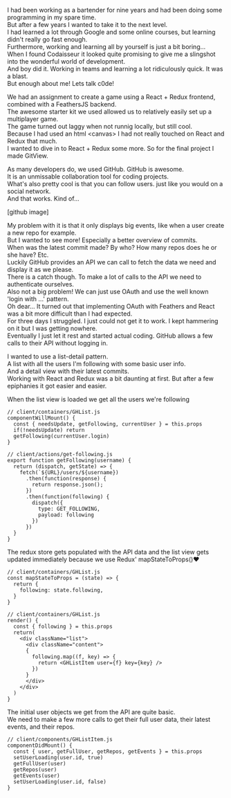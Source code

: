 I had been working as a bartender for nine years and had been doing some programming in my spare time.  
But after a few years I wanted to take it to the next level.  
I had learned a lot through Google and some online courses, but learning didn't really go fast enough.  
Furthermore, working and learning all by yourself is just a bit boring...  
When I found Codaisseur it looked quite promising to give me a slingshot into the wonderful world of development.  
And boy did it. Working in teams and learning a lot ridiculously quick. It was a blast.  
But enough about me! Lets talk c0de!  

We had an assignment to create a game using a React + Redux frontend, combined with a FeathersJS backend.  
The awesome starter kit we used allowed us to relatively easily set up a multiplayer game.  
The game turned out laggy when not runnig locally, but still cool.  
Because I had used an html \<canvas> I had not really touched on React and Redux that much.  
I wanted to dive in to React + Redux some more. So for the final project I made GitView.  

As many developers do, we used GitHub. GitHub is awesome.  
It is an unmissable collaboration tool for coding projects.  
What's also pretty cool is that you can follow users. just like you would on a social network.  
And that works. Kind of...

[github image]  

My problem with it is that it only displays big events, like when a user create a new repo for example.  
But I wanted to see more! Especially a better overview of commits.  
When was the latest commit made? By who? How many repos does he or she have? Etc.  
Luckily GitHub provides an API we can call to fetch the data we need and display it as we please.  
There is a catch though. To make a lot of calls to the API we need to authenticate ourselves.  
Also not a big problem! We can just use OAuth and use the well known 'login with ...' pattern.  
Oh dear... It turned out that implementing OAuth with Feathers and React was a bit more difficult than I had expected.  
For three days I struggled. I just could not get it to work. I kept hammering on it but I was getting nowhere.  
Eventually I just let it rest and started actual coding. GitHub allows a few calls to their API without logging in.  

I wanted to use a list-detail pattern.  
A list with all the users I'm following with some basic user info.  
And a detail view with their latest commits.  
Working with React and Redux was a bit daunting at first. But after a few epiphanies it got easier and easier.  


When the list view is loaded we get all the users we're following  
```
// client/containers/GHList.js
componentWillMount() {
  const { needsUpdate, getFollowing, currentUser } = this.props
  if(!needsUpdate) return
  getFollowing(currentUser.login)
}

// client/actions/get-following.js
export function getFollowing(username) {
  return (dispatch, getState) => {
    fetch(`${URL}/users/${username})
      .then(function(response) {
        return response.json();
      })
      .then(function(following) {
        dispatch({
          type: GET_FOLLOWING,
          payload: following
        })
      })
  }
}
```

The redux store gets populated with the API data and the list view gets updated immediately because we use Redux' mapStateToProps()♥  
```
// client/containers/GHList.js
const mapStateToProps = (state) => {
  return {
    following: state.following,
  }
}

// client/containers/GHList.js
render() {
  const { following } = this.props
  return(
    <div className="list">
      <div className="content">
      {
        following.map((f, key) => {
          return <GHListItem user={f} key={key} />
        })
      }
      </div>
    </div>
  )
}
```

The initial user objects we get from the API are quite basic.  
We need to make a few more calls to get their full user data, their latest events, and their repos.  
```
// client/components/GHListItem.js
componentDidMount() {
  const { user, getFullUser, getRepos, getEvents } = this.props
  setUserLoading(user.id, true)
  getFullUser(user)
  getRepos(user)
  getEvents(user)
  setUserLoading(user.id, false)
}
```
